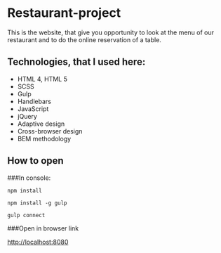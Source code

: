 # Restaurant-project
This is the website, that give you opportunity to look at the menu of our restaurant and to do the online reservation of a table.

## Technologies, that I used here:
* HTML 4, HTML 5
* SCSS
* Gulp
* Handlebars
* JavaScript
* jQuery
* Adaptive design
* Cross-browser design
* BEM methodology

## How to open
###In console:
```
npm install
```
```
npm install -g gulp
```
```
gulp connect
```
###Open in browser link

[http://localhost:8080](http://localhost:8080)
